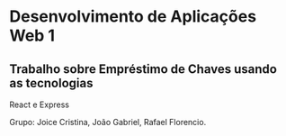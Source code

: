 # Desenvolvimento de Aplicações Web 1
## Trabalho sobre Empréstimo de Chaves usando as tecnologias
React e Express

Grupo: Joice Cristina, João Gabriel, Rafael Florencio.
